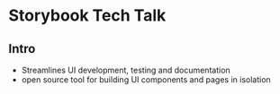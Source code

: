 # Storybook Tech Talk

## Intro

- Streamlines UI development, testing and documentation
- open source tool for building UI components and pages in isolation
